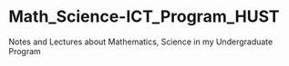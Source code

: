 # Math_Science-ICT_Program_HUST
Notes and Lectures about Mathematics, Science in my Undergraduate Program
